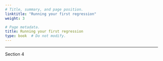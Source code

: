 ```yaml
---
# Title, summary, and page position.
linktitle: "Running your first regression"
weight: 3

# Page metadata.
title: Running your first regression
type: book  # Do not modify.
---
```


---
Section 4